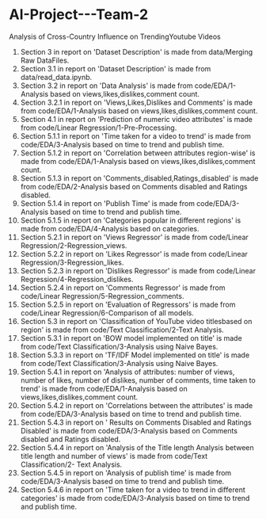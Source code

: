 # AI-Project---Team-2
Analysis of Cross-Country Influence on TrendingYoutube Videos
1. Section 3 in report on 'Dataset Description' is made from data/Merging Raw DataFiles.
2. Section 3.1 in report on 'Dataset Description' is made from data/read_data.ipynb.
3. Section 3.2 in report on 'Data Analysis' is made from code/EDA/1-Analysis based on views,likes,dislikes,comment count.
4. Section 3.2.1 in report on 'Views,Likes,Dislikes and Comments' is made from code/EDA/1-Analysis based on views,likes,dislikes,comment  count.
5. Section 4.1 in report on 'Prediction of numeric video attributes' is made from code/Linear Regression/1-Pre-Processing.
6. Section 5.1.1 in report on 'Time taken for a video to trend' is made from code/EDA/3-Analysis based on time to trend and publish time.
7. Section 5.1.2 in report on 'Correlation between attributes region-wise' is made from code/EDA/1-Analysis based on            views,likes,dislikes,comment count.
8. Section 5.1.3 in report on 'Comments_disabled,Ratings_disabled' is made from code/EDA/2-Analysis based on Comments disabled and Ratings disabled. 
9. Section 5.1.4 in report on 'Publish Time' is made from code/EDA/3-Analysis based on time to trend and publish time.
10. Section 5.1.5 in report on 'Categories popular in different regions' is made from code/EDA/4-Analysis based on categories.
11. Section 5.2.1 in report on 'Views Regressor' is made from code/Linear Regression/2-Regression_views.
12. Section 5.2.2 in report on 'Likes Regressor' is made from code/Linear Regression/3-Regression_likes.
13. Section 5.2.3 in report on 'Dislikes Regressor' is made from code/Linear Regression/4-Regression_dislikes.
14. Section 5.2.4 in report on 'Comments Regressor' is made from code/Linear Regression/5-Regression_comments.
15. Section 5.2.5 in report on 'Evaluation of Regressors' is made from code/Linear Regression/6-Comparison of all models.
16. Section 5.3 in report on 'Classification of YouTube video titlesbased on region' is made from code/Text Classification/2-Text Analysis.
17. Section 5.3.1 in report on 'BOW model implemented on title' is made from code/Text Classification/3-Analysis using Naive Bayes.
18. Section 5.3.3 in report on 'TF/IDF Model implemented on title' is made from code/Text Classification/3-Analysis using Naive Bayes.
19. Section 5.4.1 in report on 'Analysis of attributes: number of views, number of likes, number of dislikes, number of comments, time taken to trend' is made from code/EDA/1-Analysis based on views,likes,dislikes,comment count.
20.  Section 5.4.2 in report on 'Correlations between the attributes' is made from code/EDA/3-Analysis based on time to trend and publish time.
21. Section 5.4.3 in report on ' Results on Comments Disabled and Ratings Disabled' is made from code/EDA/3-Analysis based on Comments disabled and Ratings disabled.
22. Section 5.4.4 in report on 'Analysis of the Title length Analysis between title length and number of views' is made from code/Text Classification/2- Text Analysis.
23. Section 5.4.5 in report on 'Analysis of publish time' is made from code/EDA/3-Analysis based on time to trend and publish time.
24. Section 5.4.6 in report on 'Time taken for a video to trend in different categories' is made from code/EDA/3-Analysis based on time to trend and publish time.
